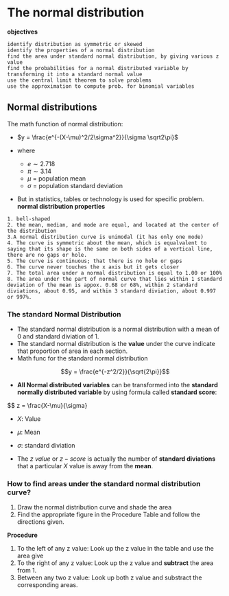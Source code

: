 # The normal distribution
__objectives__
```
identify distribution as symmetric or skewed
identify the properties of a normal distribution
find the area under standard normal distribution, by giving various z value
find the probabilities for a normal distributed variable by transforming it into a standard normal value
use the central limit theorem to solve problems
use the approximation to compute prob. for binomial variables

```
## Normal distributions
The math function of normal distribution:
- $y = \frac{e^{-(X-\mu)^2/2\sigma^2}}{\sigma \sqrt2\pi}$
- where
  - $e \sim 2.718$
  - $\pi \sim 3.14$
  - $\mu$ = population mean
  - $\sigma$ = population standard deviation

- But in statistics, tables or technology is used for specific problem. 
__normal distribution properties__
```
1. bell-shaped
2. the mean, median, and mode are equal, and located at the center of the distribution
3.A normal distribution curve is unimodal (it has only one mode)
4. The curve is symmetric about the mean, which is equalvalent to saying that its shape is the same on both sides of a vertical line, there are no gaps or hole.
5. The curve is continuous; that there is no hole or gaps
6. The curve never touches the x axis but it gets closer
7. The total area under a normal distribution is equal to 1.00 or 100%
8. The area under the part of normal curve that lies within 1 standard deviation of the mean is appox. 0.68 or 68%, within 2 standard diviations, about 0.95, and within 3 standard diviation, about 0.997 or 997%.
```
### The standard Normal Distribution
- The standard normal distribution is a normal distribution with a mean of $0$ and standard diviation of $1$.
- The standard normal distribution is the __value__ under the curve indicate that proportion of area in each section.
- Math func for the standard normal distribution

$$y = \frac{e^{-z^2/2}}{\sqrt{2\pi}}$$

- __All Normal distributed variables__ can be transformed into the __standard normally distributed variable__ by using formula called __standard score__:

$$ z = \frac{X-\mu}{\sigma}

- $X$: Value
- $\mu$: Mean
- $\sigma$: standard diviation

- The $z$ _value_ or $z-score$ is actually the number of __standard diviations__ that a particular $X$ value is away from the __mean__.

### How to find areas under the standard normal distribution curve?
1. Draw the normal distribution curve and shade the area
2. Find the appropriate figure in the Procedure Table and follow the directions given.

__Procedure__ 
1. To the left of any z value: Look up the z value in the table and use the area give
2. To the right of any z value: Look up the z value and **subtract** the area from 1.
3. Between any two z value: Look up both z value and substract the corresponding areas.





 
